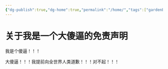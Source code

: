```yaml
---
{"dg-publish":true,"dg-home":true,"permalink":"/home/","tags":["gardenEntry"],"dgPassFrontmatter":true,"created":"2024-11-30T14:08:00.847+08:00","updated":"2024-11-30T16:16:40.697+08:00"}
---
```



 # 关于我是一个大傻逼的免责声明


我是个傻逼！！！

大傻逼！！！我提前向全世界人类道歉！！！对不起！！！